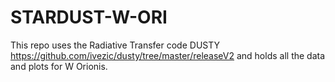 # STARDUST-W-ORI
This repo uses the Radiative Transfer code DUSTY https://github.com/ivezic/dusty/tree/master/releaseV2 and holds all the data and plots for W Orionis.


